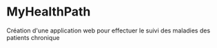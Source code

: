 # MyHealthPath
Création d'une application web pour effectuer le suivi des maladies des patients chronique
